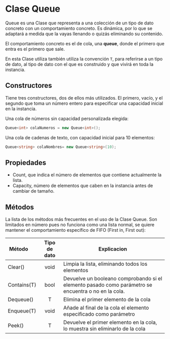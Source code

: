# Clase Queue

Queue es una Clase que representa a una colección de un tipo de dato concreto con un comportamiento concreto. Es dinámica, por lo que se adaptará a medida que la vayas llenando o quizás eliminando su contenido.

El comportamiento concreto es el de cola, una **queue**, donde el primero que entra es el primero que sale.

En esta Clase utiliza también utiliza la convención `T`, para referirse a un tipo de dato, al tipo de dato con el que es construido y que vivirá en toda la instancia. 

## Constructores

Tiene tres constructores, dos de ellos más utilizados. El primero, vacío, y el segundo que toma un número entero para especificar una capacidad inicial en la instancia.

Una cola de números sin capacidad personalizada elegida:

```cs
Queue<int> colaNumeros = new Queue<int>();
```

Una cola de cadenas de texto, con capacidad inicial para 10 elementos:

```cs
Queue<string> colaNombres= new Queue<string>(10);
```

## Propiedades

* Count, que indica el número de elementos que contiene actualmente la lista.
* Capacity, número de elementos que caben en la instancia antes de cambiar de tamaño.

## Métodos

La lista de los métodos más frecuentes en el uso de la Clase Queue. Son limitados en número pues no funciona como una lista normal, se quiere mantener el comportamiento específico de FIFO (First in, First out):

| Método      | Tipo de dato | Explicacion  |
| ------------- |:--------------------:| -----|
|Clear()| void |Limpia la lista, eliminando todos los elementos |
|Contains(T)| bool |Devuelve un booleano comprobando si el elemento pasado como parámetro se encuentra o no en la cola.|
|Dequeue()|T|Elimina el primer elemento de la cola |
|Enqueue(T)| void |Añade al final de la cola el elemento especificado como parámetro|
|Peek()|T| Devuelve el primer elemento en la cola, lo muestra sin eliminarlo de la cola|
